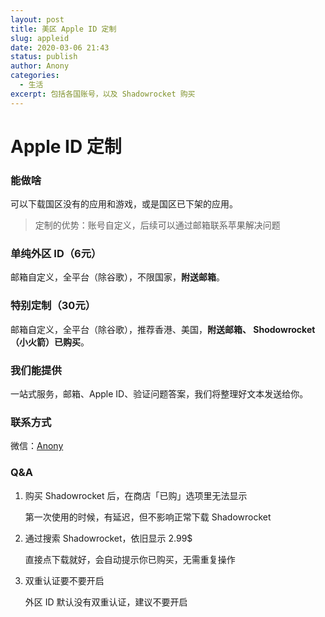 ```yaml
---
layout: post
title: 美区 Apple ID 定制
slug: appleid
date: 2020-03-06 21:43
status: publish
author: Anony
categories: 
  - 生活
excerpt: 包括各国账号，以及 Shadowrocket 购买
---
```


# **Apple ID 定制**



### 能做啥

可以下载国区没有的应用和游戏，或是国区已下架的应用。




> 定制的优势：账号自定义，后续可以通过邮箱联系苹果解决问题

### 单纯外区 ID（6元）

邮箱自定义，全平台（除谷歌），不限国家，**附送邮箱**。



### 特别定制（30元）

邮箱自定义，全平台（除谷歌），推荐香港、美国，**附送邮箱、 Shodowrocket（小火箭）已购买**。



### 我们能提供

一站式服务，邮箱、Apple ID、验证问题答案，我们将整理好文本发送给你。



### 联系方式

微信：[Anony](https://cdn.jsdelivr.net/gh/jhx520/site-Blog@gh-pages/archives/assets/77cc59f47f23c663931bfc151651dce9.jpg)



### Q&A

1. 购买 Shadowrocket 后，在商店「已购」选项里无法显示

   第一次使用的时候，有延迟，但不影响正常下载 Shadowrocket

2. 通过搜索 Shadowrocket，依旧显示 2.99$

   直接点下载就好，会自动提示你已购买，无需重复操作

3. 双重认证要不要开启

   外区 ID 默认没有双重认证，建议不要开启
